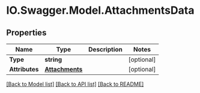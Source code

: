 # IO.Swagger.Model.AttachmentsData
## Properties

Name | Type | Description | Notes
------------ | ------------- | ------------- | -------------
**Type** | **string** |  | [optional] 
**Attributes** | [**Attachments**](Attachments.md) |  | [optional] 

[[Back to Model list]](../README.md#documentation-for-models) [[Back to API list]](../README.md#documentation-for-api-endpoints) [[Back to README]](../README.md)

